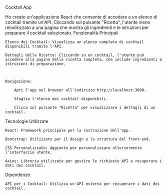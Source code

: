 Cocktail App

 Ho creato un'applicazione React che consente di accedere a un elenco di cocktail tramite un'API. Cliccando sul pulsante "Ricetta", l'utente viene reindirizzato a una pagina che mostra gli ingredienti e le istruzioni per preparare il cocktail selezionato.
Funzionalità Principali

    Elenco dei Cocktail: Visualizza un elenco completo di cocktail disponibili tramite l'API.

    Dettagli della Ricetta: Cliccando su un cocktail, l'utente può accedere alla pagina della ricetta completa, che include ingredienti e istruzioni di preparazione.



    Navigazione:

        Apri l'app nel browser all'indirizzo http://localhost:3000.

        Sfoglia l'elenco dei cocktail disponibili.

        Clicca sul pulsante "Ricetta" per visualizzare i dettagli di un cocktail.

Tecnologie Utilizzate

    React: Framework principale per la costruzione dell'app.

    Bootstrap: Utilizzato per il design e la struttura del front-end.

    CSS Personalizzato: Aggiunto per personalizzare ulteriormente l'interfaccia utente.

    Axios: Libreria utilizzata per gestire le richieste API e recuperare i dati dei cocktail.

Dipendenze

    API per i Cocktail: Utilizza un'API esterna per recuperare i dati dei cocktail.


